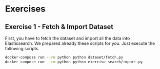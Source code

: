 # Exercises

## Exercise 1 - Fetch & Import Dataset

First, you have to fetch the dataset and import all the data into Elasticsearch. We prepared already these scripts for you. Just execute the following scripts.

```bash
docker-compose run --rm python python dataset/fetch.py
docker-compose run --rm python python exercise-search/import.py
```
